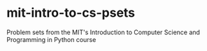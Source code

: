 # mit-intro-to-cs-psets
Problem sets from the MIT's Introduction to Computer Science and Programming in Python course
